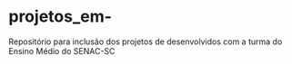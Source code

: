 # projetos_em-
Repositório para inclusão dos projetos de desenvolvidos com a turma do Ensino Médio do SENAC-SC 
